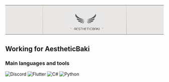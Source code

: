 ![Header](https://github.com/inddev-page/inddev-page/blob/main/Untitled%20(1).png)


## Working for AestheticBaki

### Main languages and tools
![Discord](https://img.shields.io/badge/-Discord-090909?style=for-the-badge&logo=discord&logoColor=FFFFFF)
![Flutter](https://img.shields.io/badge/-Flutter-090909?style=for-the-badge&logo=flutter&logoColor=39CBFD)
![C#](https://img.shields.io/badge/-CSHARP-090909?style=for-the-badge&logo=CSharp&logoColor=8C00EB)
![Python](https://img.shields.io/badge/-Python-090909?style=for-the-badge&logo=python&logoColor=FA8D46)
